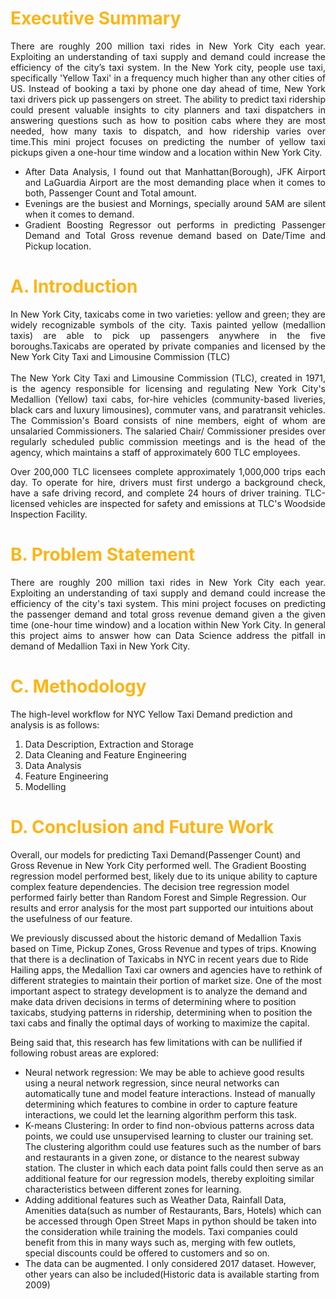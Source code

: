 <h1><font color='#FDB515'>Executive Summary</font></h1>

<div align='justify'>There are roughly 200 million taxi rides in New York City each year. Exploiting an understanding of taxi supply and demand could increase the efficiency of the city’s taxi system. In the New York city, people use taxi, specifically 'Yellow Taxi' in a frequency much higher than any other cities of US. Instead of booking a taxi by phone one day ahead of time, New York taxi drivers pick up passengers on street. The ability to predict taxi ridership could present valuable insights to city planners and taxi dispatchers in answering questions such as how to position cabs where they are most needed, how many taxis to dispatch, and how ridership varies over time.This mini project focuses on predicting the number of yellow taxi pickups given a one-hour time window and a location within New York City.
<br>
<ul>
    <li>After Data Analysis, I found out that Manhattan(Borough), JFK Airport and LaGuardia Airport are the most demanding place when it comes to both, Passenger Count and Total amount.</li>
    <li> Evenings are the busiest and Mornings, specially around 5AM are silent when it comes to demand.</li>
    <li> Gradient Boosting Regressor out performs in predicting Passenger Demand and Total Gross revenue demand based on Date/Time and Pickup location.</li>
</div>
 
<h1><font color='#FDB515'>A. Introduction</font></h1>

<div align='justify'> In New York City, taxicabs come in two varieties: yellow and green; they are widely recognizable symbols of the city. Taxis painted yellow (medallion taxis) are able to pick up passengers anywhere in the five boroughs.Taxicabs are operated by private companies and licensed by the New York City Taxi and Limousine Commission (TLC)
<br><br>
The New York City Taxi and Limousine Commission (TLC), created in 1971, is the agency responsible for licensing and regulating New York City's Medallion (Yellow) taxi cabs, for-hire vehicles (community-based liveries, black cars and luxury limousines), commuter vans, and paratransit vehicles. The Commission's Board consists of nine members, eight of whom are unsalaried Commissioners. The salaried Chair/ Commissioner presides over regularly scheduled public commission meetings and is the head of the agency, which maintains a staff of approximately 600 TLC employees.

Over 200,000 TLC licensees complete approximately 1,000,000 trips each day. To operate for hire, drivers must first undergo a background check, have a safe driving record, and complete 24 hours of driver training. TLC-licensed vehicles are inspected for safety and emissions at TLC's Woodside Inspection Facility.
</div>

<h1><font color='#FDB515'>B. Problem Statement</font></h1>

<div align='justify'> There are roughly 200 million taxi rides in New York City each year. Exploiting an understanding of taxi supply and demand could increase the efficiency of the city's taxi system. This mini project focuses on predicting the passenger demand and total gross revenue demand given a the given time (one-hour time window) and a location within New York City. In general this project aims to answer how can Data Science address the pitfall in demand of Medallion Taxi in New York City.</div>

<h1><font color='#FDB515'>C. Methodology</font></h1>

The high-level workflow for NYC Yellow Taxi Demand prediction and analysis is as follows:

1. Data Description, Extraction and Storage
2. Data Cleaning and Feature Engineering
4. Data Analysis
5. Feature Engineering
6. Modelling


<h1><font color='#FDB515'>D. Conclusion and Future Work</font></h1>

Overall, our models for predicting Taxi Demand(Passenger Count) and Gross Revenue in New York City performed well. The Gradient Boosting regression model performed best, likely due to its unique ability to capture complex feature dependencies. The decision tree regression model performed fairly better than Random Forest and Simple Regression. Our results and error analysis for the most part supported our intuitions about the usefulness of our feature. 

We previously discussed about the historic demand of Medallion Taxis based on Time, Pickup Zones, Gross Revenue and types of trips. Knowing that there is a declination of Taxicabs in NYC in recent years due to Ride Hailing apps, the Medallion Taxi car owners and agencies have to rethink of different strategies to maintain their portion of market size. One of the most important aspect to strategy development is to analyze the demand and make data driven decisions in terms of determining where to position taxicabs, studying patterns in ridership, determining when to position the taxi cabs and finally the optimal days of working to maximize the capital.

Being said that, this research has few limitations with can be nullified if following robust areas are explored:
- Neural network regression: We may be able to achieve good results using a neural network regression, since neural networks can automatically tune and model feature interactions. Instead of manually determining which features to combine in order to capture feature interactions, we could let the learning algorithm perform this task. 
- K-means Clustering: In order to find non-obvious patterns across data points, we could use unsupervised learning to cluster our training set. The clustering algorithm could use features such as the number of bars and restaurants in a given zone, or distance to the nearest subway station. The cluster in which each data point falls could then serve as an additional feature for our regression models, thereby exploiting similar characteristics between different zones for learning.
- Adding additional features such as Weather Data, Rainfall Data, Amenities data(such as number of Restaurants, Bars, Hotels) which can be accessed through Open Street Maps in python should be taken into the consideration while training the models. Taxi companies could benefit from this in many ways such as, merging with few outlets, special discounts could be offered to customers and so on.
- The data can be augmented. I only considered 2017 dataset. However, other years can also be included(Historic data is available starting from 2009)
